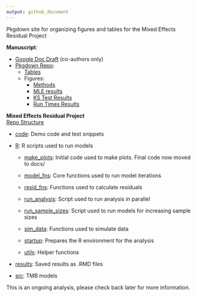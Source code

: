 ```yaml
---
output: github_document
---
```


<!-- README.md is generated from README.Rmd. Please edit that file -->



<!-- badges: start -->
<!-- badges: end -->

Pkgdown site for organizing figures and tables for the Mixed Effects Residual Project


**Manuscript**:

- [Google Doc Draft](https://docs.google.com/document/d/19Y39GqVRAmoIEegxgzyf6HXVWYgWGyr5x8cyHe3qHK8/edit) (co-authors only)
- [Pkgdown Repo](https://github.com/Andrea-Havron-NOAA/MixedResidualStudy):
  - [Tables](https://andrea-havron-noaa.github.io/MixedResidualStudy/tables/TMB-validation-tables.pdf)
  - Figures:
    - [Methods](https://andrea-havron-noaa.github.io/MixedResidualStudy/articles/TMB-validation-figures-methods.html)
    - [MLE results](https://andrea-havron-noaa.github.io/MixedResidualStudy/articles/TMB-validation-figures-results-mles.html)
    - [KS Test Results](https://andrea-havron-noaa.github.io/MixedResidualStudy/articles/TMB-validation-figures-results-kstest.html)
    - [Run Times Results](https://andrea-havron-noaa.github.io/MixedResidualStudy/articles/TMB-validation-figures-results-runtimes.html)


**Mixed Effects Residual Project**
<br>
[Repo Structure](https://github.com/Cole-Monnahan-NOAA/mixed_resids) 

- [code](https://github.com/Cole-Monnahan-NOAA/mixed_resids/tree/main/code): Demo code and test snippets

- [R](https://github.com/Cole-Monnahan-NOAA/mixed_resids/tree/main/R): R scripts used to run models

  - [make_plots](https://github.com/Cole-Monnahan-NOAA/mixed_resids/blob/main/R/make_plots.R): Initial code used to make plots. Final code now moved to docs/

  - [model_fns](https://github.com/Cole-Monnahan-NOAA/mixed_resids/blob/main/R/model_fns.R): Core functions used to run model iterations

  - [resid_fns](https://github.com/Cole-Monnahan-NOAA/mixed_resids/blob/main/R/resid_fns.R): Functions used to calculate residuals

  - [run_analysis](https://github.com/Cole-Monnahan-NOAA/mixed_resids/blob/main/R/run_analysis.R): Script used to run analysis in parallel

  - [run_sample_sizes](https://github.com/Cole-Monnahan-NOAA/mixed_resids/blob/main/R/run_sample_sizes.R): Script used to run models for increasing sample sizes

  - [sim_data](https://github.com/Cole-Monnahan-NOAA/mixed_resids/blob/main/R/sim_data.R): Functions used to simulate data

  - [startup](https://github.com/Cole-Monnahan-NOAA/mixed_resids/blob/main/R/startup.R): Prepares the R environment for the analysis

  - [utils](https://github.com/Cole-Monnahan-NOAA/mixed_resids/blob/main/R/utils.R): Helper functions

- [results](https://github.com/Cole-Monnahan-NOAA/mixed_resids/tree/main/results): Saved results as .RMD files

- [src](https://github.com/Cole-Monnahan-NOAA/mixed_resids/tree/main/src): TMB models



This is an ongoing analysis, please check back later for more information.
